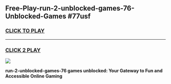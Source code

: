
## Free-Play-run-2-unblocked-games-76-Unblocked-Games #77usf
<h3>
<a href="https://news.freeplayer.one?title=run-2-unblocked-games-76&ref=8M">CLICK TO PLAY</a></h3>
<hr>

<h3>
<a href="https://news.freeplayer.one?title=run-2-unblocked-games-76&ref=8M">CLICK 2 PLAY</a>
  
</h3>

<a href="https://news.freeplayer.one?title=run-2-unblocked-games-76&ref=8M"><img src="https://clearcache.store/games.png"></a>


**run-2-unblocked-games-76 games unblocked: Your Gateway to Fun and Accessible Online Gaming**
